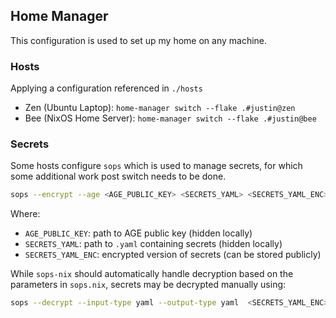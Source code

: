 ## Home Manager

This configuration is used to set up my home on any machine.

### Hosts

Applying a configuration referenced in `./hosts`

* Zen (Ubuntu Laptop): `home-manager switch --flake .#justin@zen`
* Bee (NixOS Home Server): `home-manager switch --flake .#justin@bee` 

### Secrets
Some hosts configure `sops` which is used to manage secrets, for which some additional work post switch needs to be done.

```bash
sops --encrypt --age <AGE_PUBLIC_KEY> <SECRETS_YAML> <SECRETS_YAML_ENC>
```
Where: 
* `AGE_PUBLIC_KEY`: path to AGE public key (hidden locally)
* `SECRETS_YAML`: path to `.yaml` containing secrets (hidden locally)
* `SECRETS_YAML_ENC`: encrypted version of secrets (can be stored publicly)

While `sops-nix` should automatically handle decryption based on the parameters in `sops.nix`,
secrets may be decrypted manually using:

```bash
sops --decrypt --input-type yaml --output-type yaml  <SECRETS_YAML_ENC>
```

